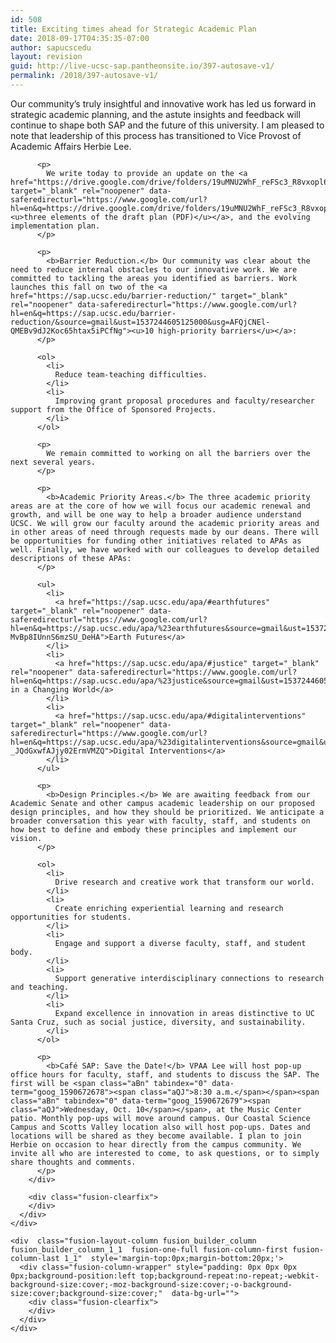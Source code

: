 ```yaml
---
id: 508
title: Exciting times ahead for Strategic Academic Plan
date: 2018-09-17T04:35:35-07:00
author: sapucscedu
layout: revision
guid: http://live-ucsc-sap.pantheonsite.io/397-autosave-v1/
permalink: /2018/397-autosave-v1/
---
```

<div class="fusion-fullwidth fullwidth-box nonhundred-percent-fullwidth non-hundred-percent-height-scrolling"  style='background-color: rgba(255,255,255,0);background-position: center center;background-repeat: no-repeat;padding-top:0px;padding-right:0px;padding-bottom:0px;padding-left:0px;'>
  <div class="fusion-builder-row fusion-row ">
    <div  class="fusion-layout-column fusion_builder_column fusion_builder_column_1_1  fusion-one-full fusion-column-first fusion-column-last 1_1"  style='margin-top:0px;margin-bottom:20px;'>
      <div class="fusion-column-wrapper" style="padding: 0px 0px 0px 0px;background-position:left top;background-repeat:no-repeat;-webkit-background-size:cover;-moz-background-size:cover;-o-background-size:cover;background-size:cover;"  data-bg-url="">
        <div class="fusion-text">
          <p>
            Our community’s truly insightful and innovative work has led us forward in strategic academic planning, and the astute insights and feedback will continue to shape both SAP and the future of this university. I am pleased to note that leadership of this process has transitioned to Vice Provost of Academic Affairs Herbie Lee.
          </p>
          
          <p>
            We write today to provide an update on the <a href="https://drive.google.com/drive/folders/19uMNU2WhF_reFSc3_R8vxopl63e8udwM" target="_blank" rel="noopener" data-saferedirecturl="https://www.google.com/url?hl=en&q=https://drive.google.com/drive/folders/19uMNU2WhF_reFSc3_R8vxopl63e8udwM&source=gmail&ust=1537244605125000&usg=AFQjCNEzA4Gh16y3Nh2HVZlmt4suGEzRcA"><u>three elements of the draft plan (PDF)</u></a>, and the evolving implementation plan.
          </p>
          
          <p>
            <b>Barrier Reduction.</b> Our community was clear about the need to reduce internal obstacles to our innovative work. We are committed to tackling the areas you identified as barriers. Work launches this fall on two of the <a href="https://sap.ucsc.edu/barrier-reduction/" target="_blank" rel="noopener" data-saferedirecturl="https://www.google.com/url?hl=en&q=https://sap.ucsc.edu/barrier-reduction/&source=gmail&ust=1537244605125000&usg=AFQjCNEl-QMEBv9dJ2Koc65htax5iPCfNg"><u>10 high-priority barriers</u></a>:
          </p>
          
          <ol>
            <li>
              Reduce team-teaching difficulties.
            </li>
            <li>
              Improving grant proposal procedures and faculty/researcher support from the Office of Sponsored Projects.
            </li>
          </ol>
          
          <p>
            We remain committed to working on all the barriers over the next several years.
          </p>
          
          <p>
            <b>Academic Priority Areas.</b> The three academic priority areas are at the core of how we will focus our academic renewal and growth, and will be one way to help a broader audience understand UCSC. We will grow our faculty around the academic priority areas and in other areas of need through requests made by our deans. There will be opportunities for funding other initiatives related to APAs as well. Finally, we have worked with our colleagues to develop detailed descriptions of these APAs:
          </p>
          
          <ul>
            <li>
              <a href="https://sap.ucsc.edu/apa/#earthfutures" target="_blank" rel="noopener" data-saferedirecturl="https://www.google.com/url?hl=en&q=https://sap.ucsc.edu/apa/%23earthfutures&source=gmail&ust=1537244605125000&usg=AFQjCNGpU31l2-MvBp8IUnnS6mzSU_DeHA">Earth Futures</a>
            </li>
            <li>
              <a href="https://sap.ucsc.edu/apa/#justice" target="_blank" rel="noopener" data-saferedirecturl="https://www.google.com/url?hl=en&q=https://sap.ucsc.edu/apa/%23justice&source=gmail&ust=1537244605125000&usg=AFQjCNGtVQsDhqKyouPMw5PEh8tH3kcXqw">Justice in a Changing World</a>
            </li>
            <li>
              <a href="https://sap.ucsc.edu/apa/#digitalinterventions" target="_blank" rel="noopener" data-saferedirecturl="https://www.google.com/url?hl=en&q=https://sap.ucsc.edu/apa/%23digitalinterventions&source=gmail&ust=1537244605125000&usg=AFQjCNEXyN53-_JQdGxwfAJjy02ErmVMZQ">Digital Interventions</a>
            </li>
          </ul>
          
          <p>
            <b>Design Principles.</b> We are awaiting feedback from our Academic Senate and other campus academic leadership on our proposed design principles, and how they should be prioritized. We anticipate a broader conversation this year with faculty, staff, and students on how best to define and embody these principles and implement our vision.
          </p>
          
          <ol>
            <li>
              Drive research and creative work that transform our world.
            </li>
            <li>
              Create enriching experiential learning and research opportunities for students.
            </li>
            <li>
              Engage and support a diverse faculty, staff, and student body.
            </li>
            <li>
              Support generative interdisciplinary connections to research and teaching.
            </li>
            <li>
              Expand excellence in innovation in areas distinctive to UC Santa Cruz, such as social justice, diversity, and sustainability.
            </li>
          </ol>
          
          <p>
            <b>Café SAP: Save the Date!</b> VPAA Lee will host pop-up office hours for faculty, staff, and students to discuss the SAP. The first will be <span class="aBn" tabindex="0" data-term="goog_1590672678"><span class="aQJ">8:30 a.m.</span></span><span class="aBn" tabindex="0" data-term="goog_1590672679"><span class="aQJ">Wednesday, Oct. 10</span></span>, at the Music Center patio. Monthly pop-ups will move around campus. Our Coastal Science Campus and Scotts Valley location also will host pop-ups. Dates and locations will be shared as they become available. I plan to join Herbie on occasion to hear directly from the campus community. We invite all who are interested to come, to ask questions, or to simply share thoughts and comments.
          </p>
        </div>
        
        <div class="fusion-clearfix">
        </div>
      </div>
    </div>
    
    <div  class="fusion-layout-column fusion_builder_column fusion_builder_column_1_1  fusion-one-full fusion-column-first fusion-column-last 1_1"  style='margin-top:0px;margin-bottom:20px;'>
      <div class="fusion-column-wrapper" style="padding: 0px 0px 0px 0px;background-position:left top;background-repeat:no-repeat;-webkit-background-size:cover;-moz-background-size:cover;-o-background-size:cover;background-size:cover;"  data-bg-url="">
        <div class="fusion-clearfix">
        </div>
      </div>
    </div>
  </div>
</div>